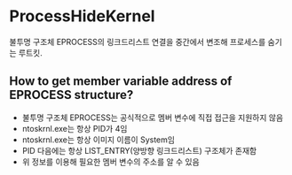 # ProcessHideKernel
불투명 구조체 EPROCESS의 링크드리스트 연결을 중간에서 변조해 프로세스를 숨기는 루트킷.

## How to get member variable address of EPROCESS structure?
* 불투명 구조체 EPROCESS는 공식적으로 멤버 변수에 직접 접근을 지원하지 않음
* ntoskrnl.exe는 항상 PID가 4임
* ntoskrnl.exe는 항상 이미지 이름이 System임
* PID 다음에는 항상 LIST_ENTRY(양방향 링크드리스트) 구조체가 존재함
* 위 정보를 이용해 필요한 멤버 변수의 주소를 알 수 있음
